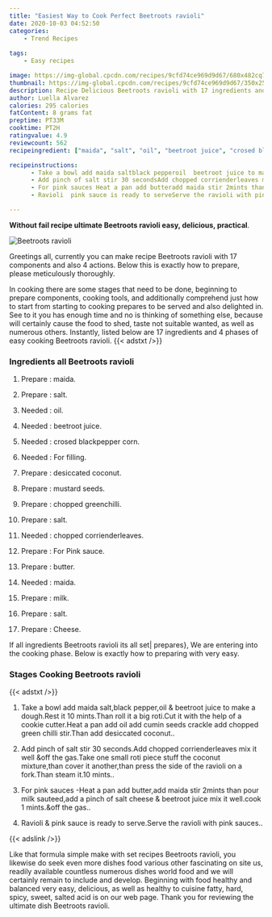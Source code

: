 ```yaml
---
title: "Easiest Way to Cook Perfect Beetroots ravioli"
date: 2020-10-03 04:52:50
categories:
    - Trend Recipes
    
tags:
    - Easy recipes

image: https://img-global.cpcdn.com/recipes/9cfd74ce969d9d67/680x482cq70/beetroots-ravioli-recipe-main-photo.jpg
thumbnail: https://img-global.cpcdn.com/recipes/9cfd74ce969d9d67/350x250cq70/beetroots-ravioli-recipe-main-photo.jpg
description: Recipe Delicious Beetroots ravioli with 17 ingredients and 4 stages of easy cooking.
author: Luella Alvarez
calories: 295 calories
fatContent: 8 grams fat
preptime: PT33M
cooktime: PT2H
ratingvalue: 4.9
reviewcount: 562
recipeingredient: ["maida", "salt", "oil", "beetroot juice", "crosed blackpepper corn", "For filling", "desiccated coconut", "mustard seeds", "chopped greenchilli", "salt", "chopped corrienderleaves", "For Pink sauce", "butter", "maida", "milk", "salt", "Cheese"]

recipeinstructions: 
      - Take a bowl add maida saltblack pepperoil  beetroot juice to make a doughRest it 10 mintsThan roll it a big rotiCut it with the help of a cookie cutterHeat a pan add oil add cumin seeds crackle add chopped green chilli stirThan add desiccated coconut 
      - Add pinch of salt stir 30 secondsAdd chopped corrienderleaves mix it well off the gasTake one small roti piece stuff the coconut mixturethan cover it anotherthan press the side of the ravioli on a forkThan steam it10 mints 
      - For pink sauces Heat a pan add butteradd maida stir 2mints than pour milk sauteedadd a pinch of salt cheese  beetroot juice mix it wellcook 1 mintsoff the gas 
      - Ravioli  pink sauce is ready to serveServe the ravioli with pink sauces

---
```




**Without fail recipe ultimate Beetroots ravioli easy, delicious, practical**. 


![Beetroots ravioli](https://img-global.cpcdn.com/recipes/9cfd74ce969d9d67/680x482cq70/beetroots-ravioli-recipe-main-photo.jpg "Beetroots ravioli")




Greetings all, currently you can make recipe Beetroots ravioli with 17 components and also 4 actions. Below this is exactly how to prepare, please meticulously thoroughly.

In cooking there are some stages that need to be done, beginning to prepare components, cooking tools, and additionally comprehend just how to start from starting to cooking prepares to be served and also delighted in. See to it you has enough time and no is thinking of something else, because will certainly cause the food to shed, taste not suitable wanted, as well as numerous others. Instantly, listed below are 17 ingredients and 4 phases of easy cooking Beetroots ravioli.
{{< adstxt />}}

### Ingredients all Beetroots ravioli


1. Prepare  : maida.

1. Prepare  : salt.

1. Needed  : oil.

1. Needed  : beetroot juice.

1. Needed  : crosed blackpepper corn.

1. Needed  : For filling.

1. Prepare  : desiccated coconut.

1. Prepare  : mustard seeds.

1. Prepare  : chopped greenchilli.

1. Prepare  : salt.

1. Needed  : chopped corrienderleaves.

1. Prepare  : For Pink sauce.

1. Prepare  : butter.

1. Needed  : maida.

1. Prepare  : milk.

1. Prepare  : salt.

1. Prepare  : Cheese.



If all ingredients Beetroots ravioli its all set| prepares}, We are entering into the cooking phase. Below is exactly how to preparing with very easy.

### Stages Cooking Beetroots ravioli

{{< adstxt />}}


1. Take a bowl add maida salt,black pepper,oil &amp; beetroot juice to make a dough.Rest it 10 mints.Than roll it a big roti.Cut it with the help of a cookie cutter.Heat a pan add oil add cumin seeds crackle add chopped green chilli stir.Than add desiccated coconut..



1. Add pinch of salt stir 30 seconds.Add chopped corrienderleaves mix it well &amp;off the gas.Take one small roti piece stuff the coconut mixture,than cover it another,than press the side of the ravioli on a fork.Than steam it.10 mints..



1. For pink sauces -Heat a pan add butter,add maida stir 2mints than pour milk sauteed,add a pinch of salt cheese &amp; beetroot juice mix it well.cook 1 mints.&amp;off the gas..



1. Ravioli &amp; pink sauce is ready to serve.Serve the ravioli with pink sauces..





{{< adslink />}}

Like that formula simple make with set recipes Beetroots ravioli, you likewise do seek even more dishes food various other fascinating on site us, readily available countless numerous dishes world food and we will certainly remain to include and develop. Beginning with food healthy and balanced very easy, delicious, as well as healthy to cuisine fatty, hard, spicy, sweet, salted acid is on our web page. Thank you for reviewing the ultimate dish Beetroots ravioli.
